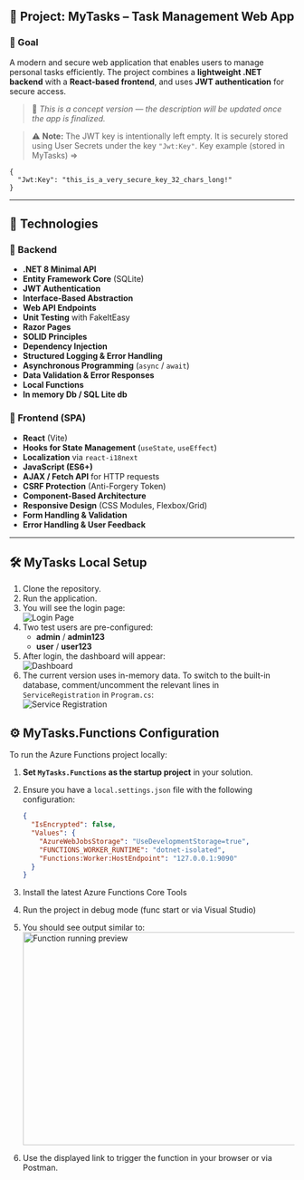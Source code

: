## 📄 Project: **MyTasks – Task Management Web App**

### 🎯 Goal

A modern and secure web application that enables users to manage personal tasks efficiently. The project combines a **lightweight .NET backend** with a **React-based frontend**, and uses **JWT authentication** for secure access.

> 🧪 *This is a concept version — the description will be updated once the app is finalized.*

> ⚠️ **Note:** The JWT key is intentionally left empty. It is securely stored using User Secrets under the key `"Jwt:Key"`.
>  Key example (stored in MyTasks) =>

```
{
  "Jwt:Key": "this_is_a_very_secure_key_32_chars_long!"
}
```

---

## 🧱 Technologies

### 🔧 Backend

- **.NET 8 Minimal API**
- **Entity Framework Core** (SQLite)
- **JWT Authentication**
- **Interface-Based Abstraction**
- **Web API Endpoints**
- **Unit Testing** with FakeItEasy
- **Razor Pages**
- **SOLID Principles**
- **Dependency Injection**
- **Structured Logging & Error Handling**
- **Asynchronous Programming** (`async` / `await`)
- **Data Validation & Error Responses**
- **Local Functions**
- **In memory Db / SQL Lite db**

### 🎨 Frontend (SPA)

- **React** (Vite)
- **Hooks for State Management** (`useState`, `useEffect`)
- **Localization** via `react-i18next`
- **JavaScript (ES6+)**
- **AJAX / Fetch API** for HTTP requests
- **CSRF Protection** (Anti-Forgery Token)
- **Component-Based Architecture**
- **Responsive Design** (CSS Modules, Flexbox/Grid)
- **Form Handling & Validation**
- **Error Handling & User Feedback**

---
## 🛠 MyTasks Local Setup

1. Clone the repository.
2. Run the application.
3. You will see the login page:  
   ![Login Page](https://github.com/user-attachments/assets/dae3af77-73d7-4f6d-b501-8cc7ca846fc3)
4. Two test users are pre-configured:
    - **admin** / **admin123**
    - **user** / **user123**
5. After login, the dashboard will appear:  
   ![Dashboard](https://github.com/user-attachments/assets/db1f1728-07a3-4d33-adb9-a803e194df54)
6. The current version uses in-memory data. To switch to the built-in database, comment/uncomment the relevant lines in `ServiceRegistration` in `Program.cs`:  
   ![Service Registration](https://github.com/user-attachments/assets/c3b0ac4f-f048-4773-8451-ac6b3484c553)

## ⚙️ MyTasks.Functions Configuration

To run the Azure Functions project locally:

1. **Set `MyTasks.Functions` as the startup project** in your solution.
2. Ensure you have a `local.settings.json` file with the following configuration:

   ```json
   {
     "IsEncrypted": false,
     "Values": {
       "AzureWebJobsStorage": "UseDevelopmentStorage=true",
       "FUNCTIONS_WORKER_RUNTIME": "dotnet-isolated",
       "Functions:Worker:HostEndpoint": "127.0.0.1:9090"
     }
   }

3. Install the latest Azure Functions Core Tools
4. Run the project in debug mode (func start or via Visual Studio)
5. You should see output similar to: <img width="1117" height="376" alt="Function running preview" src="https://github.com/user-attachments/assets/d82cce60-89d7-4988-924e-0e1680d65374" />
6. Use the displayed link to trigger the function in your browser or via Postman.
